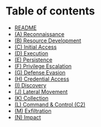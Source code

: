 # Table of contents

* [README](README.md)
* [(A) Reconnaissance](<(A) Reconnaissance/README.md>)
* [(B) Resource Development](<(B) Resource Development/README.md>)
* [(C) Initial Access](<(C) Initial Access/README.md>)
* [(D) Execution](<(D) Execution/README.md>)
* [(E) Persistence](<(E) Persistence/README.md>)
* [(F) Privilege Escalation](<(F) Privilege Escalation/README.md>)
* [(G) Defense Evasion](<(G) Defense Evasion/README.md>)
* [(H) Credential Access](<(H) Credential Access/README.md>)
* [(I) Discovery](<(I) Discovery/README.md>)
* [(J) Lateral Movement](<(J) Lateral Movement/README.md>)
* [(K) Collection](<(K) Collection/README.md>)
* [(L) Command & Control (C2)](<(L) Command & Control (C2)/README.md>)
* [(M) Exfiltration](<(M) Exfiltration/README.md>)
* [(N) Impact](<(N) Impact/README.md>)
